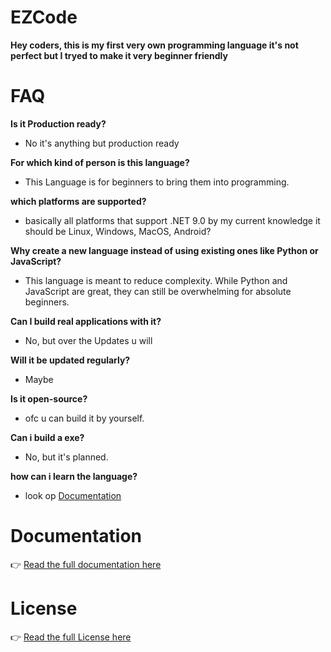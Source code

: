 # EZCode

**Hey coders, this is my first very own programming language it's not perfect but I tryed to make it very beginner friendly**

# FAQ

**Is it Production ready?**

- No it's anything but production ready

**For which kind of person is this language?**

- This Language is for beginners to bring them into programming.

**which platforms are supported?**

- basically all platforms that support .NET 9.0 by my current knowledge it should be Linux, Windows, MacOS, Android?

**Why create a new language instead of using existing ones like Python or JavaScript?**

- This language is meant to reduce complexity. While Python and JavaScript are great, they can still be overwhelming for absolute beginners.

**Can I build real applications with it?**

- No, but over the Updates u will

**Will it be updated regularly?**

- Maybe

**Is it open-source?**

- ofc u can build it by yourself.

**Can i build a exe?**

- No, but it's planned.

**how can i learn the language?**

- look op [Documentation](documentation.md)


# Documentation

👉 [Read the full documentation here](Documentation.md)

# License

👉 [Read the full License here](LICENSE.md)


